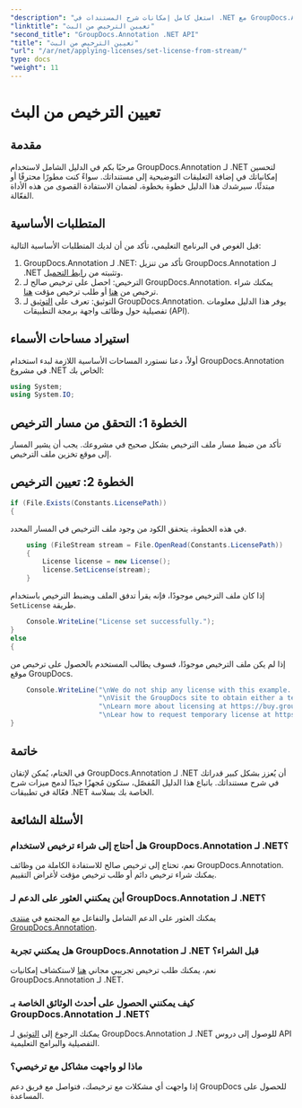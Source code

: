 ```yaml
---
"description": "استغل كامل إمكانات شرح المستندات في .NET مع GroupDocs.Annotation. اتبع دليلنا خطوة بخطوة للتكامل السلس."
"linktitle": "تعيين الترخيص من البث"
"second_title": "GroupDocs.Annotation .NET API"
"title": "تعيين الترخيص من البث"
"url": "/ar/net/applying-licenses/set-license-from-stream/"
type: docs
"weight": 11
---
```


# تعيين الترخيص من البث

## مقدمة
مرحبًا بكم في الدليل الشامل لاستخدام GroupDocs.Annotation لـ .NET لتحسين إمكانياتك في إضافة التعليقات التوضيحية إلى مستنداتك. سواءً كنت مطورًا محترفًا أو مبتدئًا، سيرشدك هذا الدليل خطوة بخطوة، لضمان الاستفادة القصوى من هذه الأداة الفعّالة.
## المتطلبات الأساسية
قبل الغوص في البرنامج التعليمي، تأكد من أن لديك المتطلبات الأساسية التالية:
1. GroupDocs.Annotation لـ .NET: تأكد من تنزيل GroupDocs.Annotation لـ .NET وتثبيته من [رابط التحميل](https://releases.groupdocs.com/annotation/net/).
2. الترخيص: احصل على ترخيص صالح لـ GroupDocs.Annotation. يمكنك شراء ترخيص من [هنا](https://purchase.groupdocs.com/buy) أو طلب ترخيص مؤقت [هنا](https://purchase.groupdocs.com/temporary-license/).
3. التوثيق: تعرف على [التوثيق](https://tutorials.groupdocs.com/annotation/net/) لـ GroupDocs.Annotation. يوفر هذا الدليل معلومات تفصيلية حول وظائف واجهة برمجة التطبيقات (API).

## استيراد مساحات الأسماء
أولاً، دعنا نستورد المساحات الأساسية اللازمة لبدء استخدام GroupDocs.Annotation في مشروع .NET الخاص بك:
```csharp
using System;
using System.IO;
```

## الخطوة 1: التحقق من مسار الترخيص
تأكد من ضبط مسار ملف الترخيص بشكل صحيح في مشروعك. يجب أن يشير المسار إلى موقع تخزين ملف الترخيص.
## الخطوة 2: تعيين الترخيص
```csharp
if (File.Exists(Constants.LicensePath))
{
```
في هذه الخطوة، يتحقق الكود من وجود ملف الترخيص في المسار المحدد.
```csharp
    using (FileStream stream = File.OpenRead(Constants.LicensePath))
    {
        License license = new License();
        license.SetLicense(stream);
    }
```
إذا كان ملف الترخيص موجودًا، فإنه يقرأ تدفق الملف ويضبط الترخيص باستخدام `SetLicense` طريقة.
```csharp
    Console.WriteLine("License set successfully.");
}
else
{
```
إذا لم يكن ملف الترخيص موجودًا، فسوف يطالب المستخدم بالحصول على ترخيص من موقع GroupDocs.
```csharp
    Console.WriteLine("\nWe do not ship any license with this example. " +
                      "\nVisit the GroupDocs site to obtain either a temporary or permanent license. " +
                      "\nLearn more about licensing at https://buy.groupdocs.com/faqs/licensing. " +
                      "\nLear how to request temporary license at https://buy.groupdocs.com/temporary-license.");
}
```

## خاتمة
في الختام، يُمكن لإتقان GroupDocs.Annotation لـ .NET أن يُعزز بشكل كبير قدراتك في شرح مستنداتك. باتباع هذا الدليل المُفصّل، ستكون مُجهزًا جيدًا لدمج ميزات شرح فعّالة في تطبيقات .NET الخاصة بك بسلاسة.
## الأسئلة الشائعة
### هل أحتاج إلى شراء ترخيص لاستخدام GroupDocs.Annotation لـ .NET؟
نعم، تحتاج إلى ترخيص صالح للاستفادة الكاملة من وظائف GroupDocs.Annotation. يمكنك شراء ترخيص دائم أو طلب ترخيص مؤقت لأغراض التقييم.
### أين يمكنني العثور على الدعم لـ GroupDocs.Annotation لـ .NET؟
يمكنك العثور على الدعم الشامل والتفاعل مع المجتمع في [منتدى GroupDocs.Annotation](https://forum.groupdocs.com/c/annotation/10).
### هل يمكنني تجربة GroupDocs.Annotation لـ .NET قبل الشراء؟
نعم، يمكنك طلب ترخيص تجريبي مجاني [هنا](https://releases.groupdocs.com/) لاستكشاف إمكانيات GroupDocs.Annotation لـ .NET.
### كيف يمكنني الحصول على أحدث الوثائق الخاصة بـ GroupDocs.Annotation لـ .NET؟
يمكنك الرجوع إلى [التوثيق](https://tutorials.groupdocs.com/annotation/net/) لـ GroupDocs.Annotation لـ .NET للوصول إلى دروس API التفصيلية والبرامج التعليمية.
### ماذا لو واجهت مشاكل مع ترخيصي؟
إذا واجهت أي مشكلات مع ترخيصك، فتواصل مع فريق دعم GroupDocs للحصول على المساعدة.